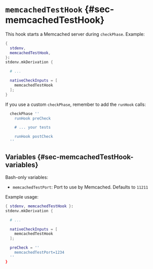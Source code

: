 
# `memcachedTestHook` {#sec-memcachedTestHook}

This hook starts a Memcached server during `checkPhase`. Example:

```nix
{
  stdenv,
  memcachedTestHook,
}:
stdenv.mkDerivation {

  # ...

  nativeCheckInputs = [
    memcachedTestHook
  ];
}
```

If you use a custom `checkPhase`, remember to add the `runHook` calls:
```nix
  checkPhase ''
    runHook preCheck

    # ... your tests

    runHook postCheck
  ''
```

## Variables {#sec-memcachedTestHook-variables}

Bash-only variables:

 - `memcachedTestPort`: Port to use by Memcached. Defaults to `11211`

Example usage:

```nix
{ stdenv, memcachedTestHook }:
stdenv.mkDerivation {

  # ...

  nativeCheckInputs = [
    memcachedTestHook
  ];

  preCheck = ''
    memcachedTestPort=1234
  ''
}
